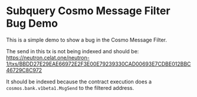 # Subquery Cosmo Message Filter Bug Demo

This is a simple demo to show a bug in the Cosmo Message Filter.

The send in this tx is not being indexed and should be: https://neutron.celat.one/neutron-1/txs/BBDD27E29EAE66972E2F3E00E79239330CAD00693E7CDBE012BBC46729C8C972

It should be indexed because the contract execution does a `cosmos.bank.v1beta1.MsgSend` to the filtered address.
